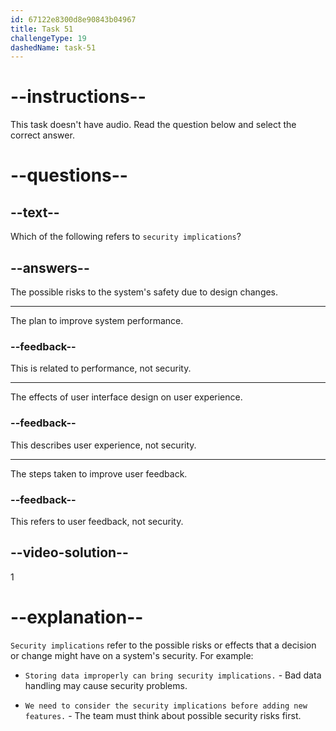 ```yaml
---
id: 67122e8300d8e90843b04967
title: Task 51
challengeType: 19
dashedName: task-51
---
```


# --instructions--

This task doesn't have audio. Read the question below and select the correct answer.

# --questions--

## --text--

Which of the following refers to `security implications`?

## --answers--

The possible risks to the system's safety due to design changes.

---

The plan to improve system performance.

### --feedback--

This is related to performance, not security.

---

The effects of user interface design on user experience.

### --feedback--

This describes user experience, not security.

---

The steps taken to improve user feedback.

### --feedback--

This refers to user feedback, not security.

## --video-solution--

1

# --explanation--

`Security implications` refer to the possible risks or effects that a decision or change might have on a system's security. For example:

- `Storing data improperly can bring security implications.` - Bad data handling may cause security problems.

- `We need to consider the security implications before adding new features.` - The team must think about possible security risks first.
